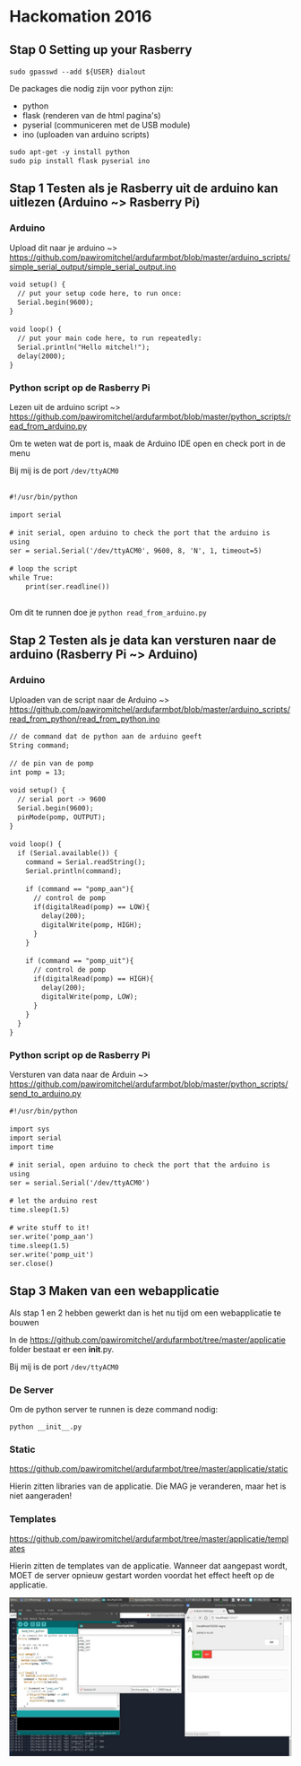 # Hackomation 2016

## Stap 0 Setting up your Rasberry

`sudo gpasswd --add ${USER} dialout`

De packages die nodig zijn voor python zijn: 
- python
- flask (renderen van de html pagina's)
- pyserial (communiceren met de USB module)
- ino (uploaden van arduino scripts)

```
sudo apt-get -y install python
sudo pip install flask pyserial ino
```

## Stap 1 Testen als je Rasberry uit de arduino kan uitlezen (Arduino ~> Rasberry Pi)
### Arduino
Upload dit naar je arduino ~> https://github.com/pawiromitchel/ardufarmbot/blob/master/arduino_scripts/simple_serial_output/simple_serial_output.ino

```
void setup() {
  // put your setup code here, to run once:
  Serial.begin(9600);
}

void loop() {
  // put your main code here, to run repeatedly:
  Serial.println("Hello mitchel!");
  delay(2000);
}
```
### Python script op de Rasberry Pi
Lezen uit de arduino script ~> https://github.com/pawiromitchel/ardufarmbot/blob/master/python_scripts/read_from_arduino.py

Om te weten wat de port is, maak de Arduino IDE open en check port in de menu

Bij mij is de port `/dev/ttyACM0`

```

#!/usr/bin/python

import serial

# init serial, open arduino to check the port that the arduino is using
ser = serial.Serial('/dev/ttyACM0', 9600, 8, 'N', 1, timeout=5)

# loop the script
while True:
    print(ser.readline())
    
```

Om dit te runnen doe je `python read_from_arduino.py`

## Stap 2 Testen als je data kan versturen naar de arduino (Rasberry Pi ~> Arduino)
### Arduino
Uploaden van de script naar de Arduino ~> https://github.com/pawiromitchel/ardufarmbot/blob/master/arduino_scripts/read_from_python/read_from_python.ino
```
// de command dat de python aan de arduino geeft
String command;

// de pin van de pomp
int pomp = 13;

void setup() {
  // serial port -> 9600
  Serial.begin(9600);
  pinMode(pomp, OUTPUT);
}

void loop() {
  if (Serial.available()) {
    command = Serial.readString();
    Serial.println(command);
    
    if (command == "pomp_aan"){
      // control de pomp
      if(digitalRead(pomp) == LOW){
        delay(200);
        digitalWrite(pomp, HIGH);
      }
    }
    
    if (command == "pomp_uit"){
      // control de pomp
      if(digitalRead(pomp) == HIGH){
        delay(200);
        digitalWrite(pomp, LOW);
      }
    }
  }
}
```


### Python script op de Rasberry Pi

Versturen van data naar de Arduin ~> https://github.com/pawiromitchel/ardufarmbot/blob/master/python_scripts/send_to_arduino.py
```
#!/usr/bin/python

import sys
import serial
import time

# init serial, open arduino to check the port that the arduino is using
ser = serial.Serial('/dev/ttyACM0')

# let the arduino rest
time.sleep(1.5)

# write stuff to it!
ser.write('pomp_aan')
time.sleep(1.5)
ser.write('pomp_uit')
ser.close()
```

## Stap 3 Maken van een webapplicatie
Als stap 1 en 2 hebben gewerkt dan is het nu tijd om een webapplicatie te bouwen


In de https://github.com/pawiromitchel/ardufarmbot/tree/master/applicatie folder bestaat er een __init__.py. 

Bij mij is de port `/dev/ttyACM0`

### De Server
Om de python server te runnen is deze command nodig:
```
python __init__.py
```

### Static
https://github.com/pawiromitchel/ardufarmbot/tree/master/applicatie/static

Hierin zitten libraries van de applicatie. Die MAG je veranderen, maar het is niet aangeraden!
### Templates
https://github.com/pawiromitchel/ardufarmbot/tree/master/applicatie/templates

Hierin zitten de templates van de applicatie. Wanneer dat aangepast wordt, MOET de server opnieuw gestart worden voordat het effect heeft op de applicatie. 

<img src="https://raw.githubusercontent.com/pawiromitchel/ardufarmbot/master/img/De%20applicatie%20met%20buttons.jpg">
